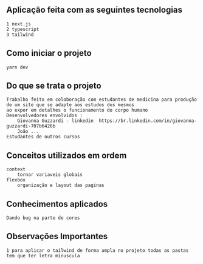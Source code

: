 ## Aplicação feita com as seguintes tecnologias 
    1 next.js
    2 typescript
    3 tailwind

## Como iniciar o projeto
    yarn dev

## Do que se trata o projeto
    Trabalho feito em coloboração com estudantes de medicina para produção de um site que se adapte aos estudos dos mesmos
    ao expor em detalhes o funcionamento do corpo humano 
    Desenvolvedores envolvidos : 
        Giovanna Guzzardi - linkedin  https://br.linkedin.com/in/giovanna-guzzardi-707b6426b
        João ...
    Estudantes de outros cursos 

## Conceitos utilizados em ordem
    context
        tornar variaveis globais
    flexbox
        organização e layout das paginas

## Conhecimentos aplicados
    Dando bug na parte de cores

## Observações Importantes
    1 para aplicar o tailwind de forma ampla no projeto todas as pastas tem que ter letra minuscula
     
